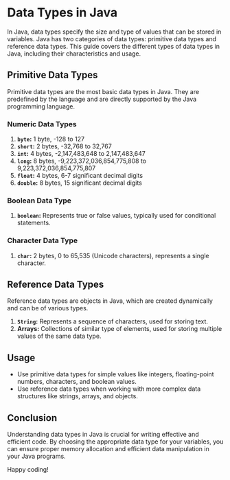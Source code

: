 # Data Types in Java

In Java, data types specify the size and type of values that can be stored in variables. Java has two categories of data types: primitive data types and reference data types. This guide covers the different types of data types in Java, including their characteristics and usage.

## Primitive Data Types

Primitive data types are the most basic data types in Java. They are predefined by the language and are directly supported by the Java programming language.

### Numeric Data Types

1. **`byte`:** 1 byte, -128 to 127
2. **`short`:** 2 bytes, -32,768 to 32,767
3. **`int`:** 4 bytes, -2,147,483,648 to 2,147,483,647
4. **`long`:** 8 bytes, -9,223,372,036,854,775,808 to 9,223,372,036,854,775,807
5. **`float`:** 4 bytes, 6-7 significant decimal digits
6. **`double`:** 8 bytes, 15 significant decimal digits

### Boolean Data Type

1. **`boolean`:** Represents true or false values, typically used for conditional statements.

### Character Data Type

1. **`char`:** 2 bytes, 0 to 65,535 (Unicode characters), represents a single character.

## Reference Data Types

Reference data types are objects in Java, which are created dynamically and can be of various types.

1. **`String`:** Represents a sequence of characters, used for storing text.
2. **Arrays:** Collections of similar type of elements, used for storing multiple values of the same data type.

## Usage

- Use primitive data types for simple values like integers, floating-point numbers, characters, and boolean values.
- Use reference data types when working with more complex data structures like strings, arrays, and objects.

## Conclusion

Understanding data types in Java is crucial for writing effective and efficient code. By choosing the appropriate data type for your variables, you can ensure proper memory allocation and efficient data manipulation in your Java programs.

Happy coding!
